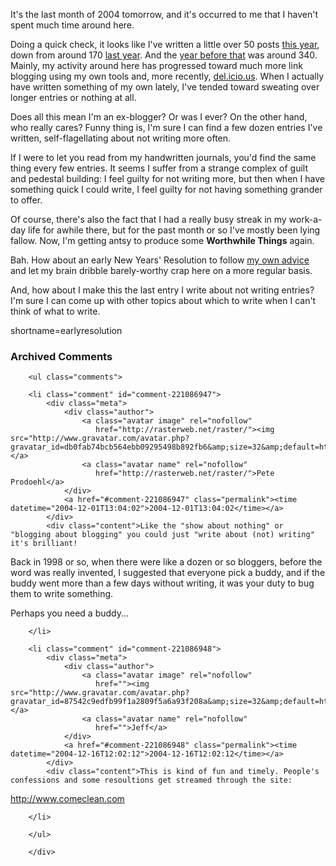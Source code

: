 It's the last month of 2004 tomorrow, and it's occurred to me that I haven't spent much time around here.  

Doing a quick check, it looks like I've written a little over 50 posts [this year](/blog/2004/), down from around 170 [last year](/blog/2003/).  And the [year before that](/blog/2002/) was around 340.  Mainly, my activity around here has progressed toward much more link blogging using my own tools and, more recently, [del.icio.us](http://del.icio.us).  When I actually have written something of my own lately, I've tended toward sweating over longer entries or nothing at all.

Does all this mean I'm an ex-blogger?  Or was I ever?  On the other hand, who really cares?  Funny thing is, I'm sure I can find a few dozen entries I've written, self-flagellating about not writing more often.  

If I were to let you read from my handwritten journals, you'd find the same thing every few entries.  It seems I suffer from a strange complex of guilt and pedestal building: I feel guilty for not writing more, but then when I have something quick I could write, I feel guilty for not having something grander to offer.

Of course, there's also the fact that I had a really busy streak in my work-a-day life for awhile there, but for the past month or so I've mostly been lying fallow.  Now, I'm getting antsy to produce some **Worthwhile Things** again.

Bah.  How about an early New Years' Resolution to follow [my own advice](http://www.decafbad.com/blog/2004/09/22/bloggingyourbliss) and let my brain dribble barely-worthy crap here on a more regular basis.  

And, how about I make this the last entry I write about not writing entries?  I'm sure I can come up with other topics about which to write when I can't think of what to write.
<!--more-->
shortname=earlyresolution

<div id="comments" class="comments archived-comments">
            <h3>Archived Comments</h3>
            
        <ul class="comments">
            
        <li class="comment" id="comment-221086947">
            <div class="meta">
                <div class="author">
                    <a class="avatar image" rel="nofollow" 
                       href="http://rasterweb.net/raster/"><img src="http://www.gravatar.com/avatar.php?gravatar_id=db0fab74bcb564ebb09295498b892fb6&amp;size=32&amp;default=http://mediacdn.disqus.com/1320279820/images/noavatar32.png"/></a>
                    <a class="avatar name" rel="nofollow" 
                       href="http://rasterweb.net/raster/">Pete Prodoehl</a>
                </div>
                <a href="#comment-221086947" class="permalink"><time datetime="2004-12-01T13:04:02">2004-12-01T13:04:02</time></a>
            </div>
            <div class="content">Like the "show about nothing" or "blogging about blogging" you could just "write about (not) writing" it's brilliant!

Back in 1998 or so, when there were like a dozen or so bloggers, before the word was really invented, I suggested that everyone pick a buddy, and if the buddy went more than a few days without writing, it was your duty to bug them to write something.

Perhaps you need a buddy...</div>
            
        </li>
    
        <li class="comment" id="comment-221086948">
            <div class="meta">
                <div class="author">
                    <a class="avatar image" rel="nofollow" 
                       href=""><img src="http://www.gravatar.com/avatar.php?gravatar_id=87542c9edfb99f1a2809f5a6a93f208a&amp;size=32&amp;default=http://mediacdn.disqus.com/1320279820/images/noavatar32.png"/></a>
                    <a class="avatar name" rel="nofollow" 
                       href="">Jeff</a>
                </div>
                <a href="#comment-221086948" class="permalink"><time datetime="2004-12-16T12:02:12">2004-12-16T12:02:12</time></a>
            </div>
            <div class="content">This is kind of fun and timely. People's confessions and some resoultions get streamed through the site: 
http://www.comeclean.com</div>
            
        </li>
    
        </ul>
    
        </div>
    